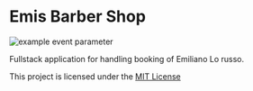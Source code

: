 # Emis Barber Shop

![example event parameter](https://github.com/lungarella-raffaele/emis-barber-shop/actions/workflows/ci.yml/badge.svg?event=push)

Fullstack application for handling booking of Emiliano Lo russo.

This project is licensed under the [MIT License](https://it.wikipedia.org/wiki/Licenza_MIT)
